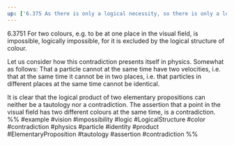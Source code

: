 ```yaml
---
up: ['6.375 As there is only a logical necessity, so there is only a logical impossibility.']
---
```

6.3751 For two colours, e.g. to be at one place in the visual field, is impossible, logically impossible, for it is excluded by the logical structure of colour.

Let us consider how this contradiction presents itself in physics. Somewhat as follows: That a particle cannot at the same time have two velocities, i.e. that at the same time it cannot be in two places, i.e. that particles in different places at the same time cannot be identical.

It is clear that the logical product of two elementary propositions can neither be a tautology nor a contradiction. The assertion that a point in the visual field has two different colours at the same time, is a contradiction.
%%
#example #vision #impossibility #logic #LogicalStructure #color #contradiction #physics #particle #identity #product #ElementaryProposition #tautology #assertion #contradiction %%